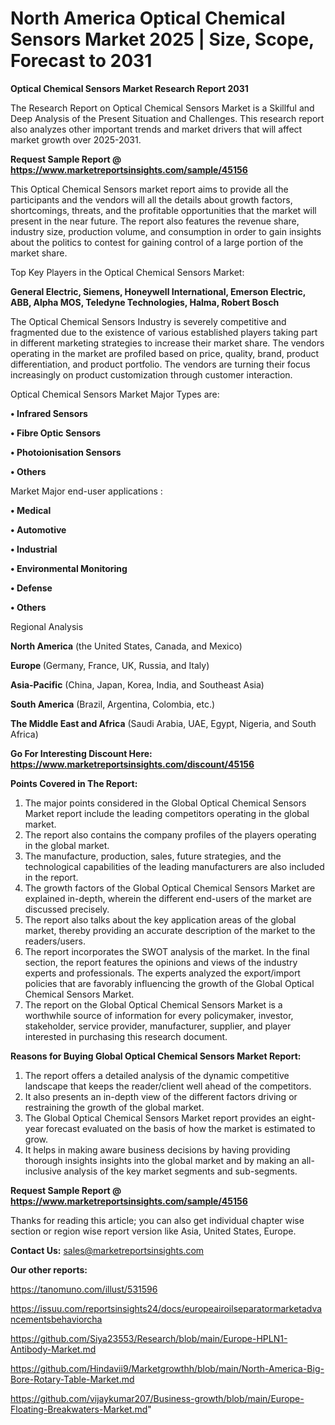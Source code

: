 # North America Optical Chemical Sensors Market 2025 | Size, Scope, Forecast to 2031

<strong>Optical Chemical Sensors Market Research Report 2031</strong>

The Research Report on Optical Chemical Sensors Market is a Skillful and Deep Analysis of the Present Situation and Challenges. This research report also analyzes other important trends and market drivers that will affect market growth over 2025-2031.

<strong>Request Sample Report @ <a href=https://www.marketreportsinsights.com/sample/45156>https://www.marketreportsinsights.com/sample/45156</a></strong>

This Optical Chemical Sensors market report aims to provide all the participants and the vendors will all the details about growth factors, shortcomings, threats, and the profitable opportunities that the market will present in the near future. The report also features the revenue share, industry size, production volume, and consumption in order to gain insights about the politics to contest for gaining control of a large portion of the market share.

Top Key Players in the Optical Chemical Sensors Market:

<strong>General Electric, Siemens, Honeywell International, Emerson Electric, ABB, Alpha MOS, Teledyne Technologies, Halma, Robert Bosch</strong>

The Optical Chemical Sensors Industry is severely competitive and fragmented due to the existence of various established players taking part in different marketing strategies to increase their market share. The vendors operating in the market are profiled based on price, quality, brand, product differentiation, and product portfolio. The vendors are turning their focus increasingly on product customization through customer interaction.

Optical Chemical Sensors Market Major Types are:

<strong>•  Infrared Sensors

•  Fibre Optic Sensors

•  Photoionisation Sensors

•  Others</strong>

Market Major end-user applications :

<strong>•  Medical

•  Automotive

•  Industrial

•  Environmental Monitoring

•  Defense

•  Others</strong>

Regional Analysis

</u><strong><b>North America</b></strong> (the United States, Canada, and Mexico)

<strong><b>Europe </b></strong>(Germany, France, UK, Russia, and Italy)

<strong><b>Asia-Pacific</b></strong> (China, Japan, Korea, India, and Southeast Asia)

<strong><b>South America</b></strong> (Brazil, Argentina, Colombia, etc.)

<strong><b>The Middle East and Africa</b></strong> (Saudi Arabia, UAE, Egypt, Nigeria, and South Africa)

<strong>Go For Interesting Discount Here: <a href=https://www.marketreportsinsights.com/discount/45156>https://www.marketreportsinsights.com/discount/45156</a></strong>

<strong>Points Covered in The Report:</strong>
<ol>
  <li>The major points considered in the Global Optical Chemical Sensors Market report include the leading competitors operating in the global market.</li>
  <li>The report also contains the company profiles of the players operating in the global market.</li>
  <li>The manufacture, production, sales, future strategies, and the technological capabilities of the leading manufacturers are also included in the report.</li>
  <li>The growth factors of the Global Optical Chemical Sensors Market are explained in-depth, wherein the different end-users of the market are discussed precisely.</li>
  <li>The report also talks about the key application areas of the global market, thereby providing an accurate description of the market to the readers/users.</li>
  <li>The report incorporates the SWOT analysis of the market. In the final section, the report features the opinions and views of the industry experts and professionals. The experts analyzed the export/import policies that are favorably influencing the growth of the Global Optical Chemical Sensors Market.</li>
  <li>The report on the Global Optical Chemical Sensors Market is a worthwhile source of information for every policymaker, investor, stakeholder, service provider, manufacturer, supplier, and player interested in purchasing this research document.</li>
</ol>
<strong>Reasons for Buying Global Optical Chemical Sensors Market Report:</strong>

<ol>
  <li>The report offers a detailed analysis of the dynamic competitive landscape that keeps the reader/client well ahead of the competitors.</li>
  <li>It also presents an in-depth view of the different factors driving or restraining the growth of the global market.</li>
  <li>The Global Optical Chemical Sensors Market report provides an eight-year forecast evaluated on the basis of how the market is estimated to grow.</li>
  <li>It helps in making aware business decisions by having providing thorough insights insights into the global market and by making an all-inclusive analysis of the key market segments and sub-segments.</li>
</ol>
<strong>Request Sample Report @ <a href=https://www.marketreportsinsights.com/sample/45156>https://www.marketreportsinsights.com/sample/45156</a></strong>


Thanks for reading this article; you can also get individual chapter wise section or region wise report version like Asia, United States, Europe.

<strong>Contact Us:</strong>
sales@marketreportsinsights.com

<strong>Our other reports:</strong>

<a href=https://tanomuno.com/illust/531596>https://tanomuno.com/illust/531596</a>

<a href=https://issuu.com/reportsinsights24/docs/europeairoilseparatormarketadvancementsbehaviorcha>https://issuu.com/reportsinsights24/docs/europeairoilseparatormarketadvancementsbehaviorcha</a>

<a href=https://github.com/Siya23553/Research/blob/main/Europe-HPLN1-Antibody-Market.md>https://github.com/Siya23553/Research/blob/main/Europe-HPLN1-Antibody-Market.md</a>

<a href=https://github.com/Hindavii9/Marketgrowthh/blob/main/North-America-Big-Bore-Rotary-Table-Market.md>https://github.com/Hindavii9/Marketgrowthh/blob/main/North-America-Big-Bore-Rotary-Table-Market.md</a>

<a href=https://github.com/vijaykumar207/Business-growth/blob/main/Europe-Floating-Breakwaters-Market.md>https://github.com/vijaykumar207/Business-growth/blob/main/Europe-Floating-Breakwaters-Market.md</a>"
